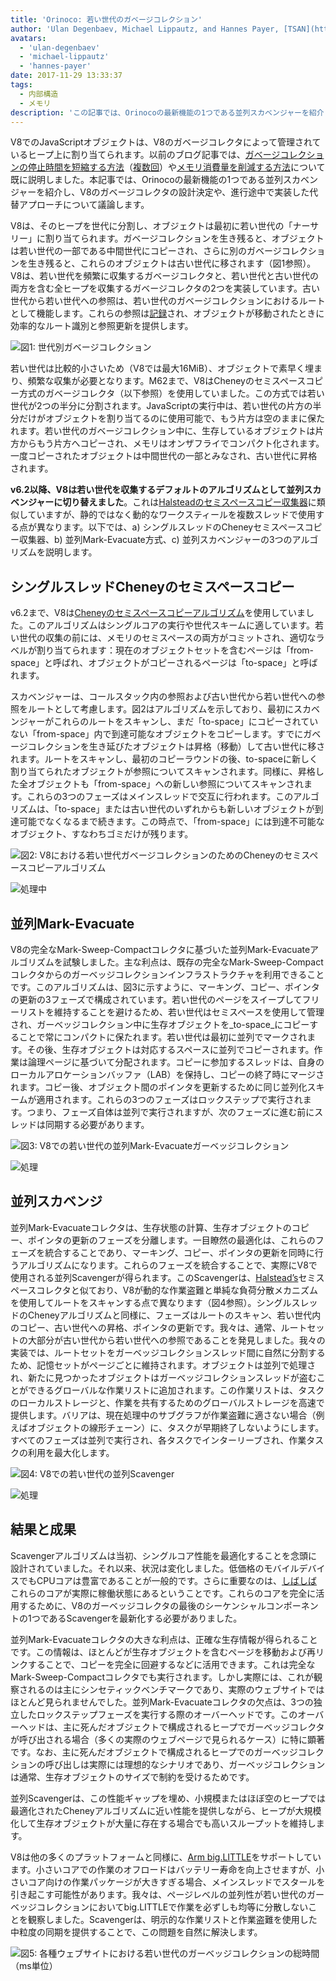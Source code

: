 ```yaml
---
title: 'Orinoco: 若い世代のガベージコレクション'
author: 'Ulan Degenbaev, Michael Lippautz, and Hannes Payer, [TSAN](https://github.com/google/sanitizers/wiki/ThreadSanitizerCppManual)の友人'
avatars:
  - 'ulan-degenbaev'
  - 'michael-lippautz'
  - 'hannes-payer'
date: 2017-11-29 13:33:37
tags:
  - 内部構造
  - メモリ
description: 'この記事では、Orinocoの最新機能の1つである並列スカベンジャーを紹介します。OrinocoはV8の主に並行して並列処理を行うガベージコレクタです。'
---
```

V8でのJavaScriptオブジェクトは、V8のガベージコレクタによって管理されているヒープ上に割り当てられます。以前のブログ記事では、[ガベージコレクションの停止時間を短縮する方法](/blog/jank-busters)（[複数回](/blog/orinoco)）や[メモリ消費量を削減する方法](/blog/optimizing-v8-memory)について既に説明しました。本記事では、Orinocoの最新機能の1つである並列スカベンジャーを紹介し、V8のガベージコレクタの設計決定や、進行途中で実装した代替アプローチについて議論します。

<!--truncate-->
V8は、そのヒープを世代に分割し、オブジェクトは最初に若い世代の「ナーサリー」に割り当てられます。ガベージコレクションを生き残ると、オブジェクトは若い世代の一部である中間世代にコピーされ、さらに別のガベージコレクションを生き残ると、これらのオブジェクトは古い世代に移されます（図1参照）。V8は、若い世代を頻繁に収集するガベージコレクタと、若い世代と古い世代の両方を含む全ヒープを収集するガベージコレクタの2つを実装しています。古い世代から若い世代への参照は、若い世代のガベージコレクションにおけるルートとして機能します。これらの参照は[記録](/blog/orinoco)され、オブジェクトが移動されたときに効率的なルート識別と参照更新を提供します。

![図1: 世代別ガベージコレクション](/_img/orinoco-parallel-scavenger/generational-gc.png)

若い世代は比較的小さいため（V8では最大16MiB）、オブジェクトで素早く埋まり、頻繁な収集が必要となります。M62まで、V8はCheneyのセミスペースコピー方式のガベージコレクタ（以下参照）を使用していました。この方式では若い世代が2つの半分に分割されます。JavaScriptの実行中は、若い世代の片方の半分だけがオブジェクトを割り当てるのに使用可能で、もう片方は空のままに保たれます。若い世代のガベージコレクション中に、生存しているオブジェクトは片方からもう片方へコピーされ、メモリはオンザフライでコンパクト化されます。一度コピーされたオブジェクトは中間世代の一部とみなされ、古い世代に昇格されます。

**v6.2以降、V8は若い世代を収集するデフォルトのアルゴリズムとして並列スカベンジャーに切り替えました**。これは[Halsteadのセミスペースコピー収集器](https://dl.acm.org/citation.cfm?id=802017)に類似していますが、静的ではなく動的なワークスティールを複数スレッドで使用する点が異なります。以下では、a) シングルスレッドのCheneyセミスペースコピー収集器、b) 並列Mark-Evacuate方式、c) 並列スカベンジャーの3つのアルゴリズムを説明します。

## シングルスレッドCheneyのセミスペースコピー

v6.2まで、V8は[Cheneyのセミスペースコピーアルゴリズム](https://dl.acm.org/citation.cfm?doid=362790.362798)を使用していました。このアルゴリズムはシングルコアの実行や世代スキームに適しています。若い世代の収集の前には、メモリのセミスペースの両方がコミットされ、適切なラベルが割り当てられます：現在のオブジェクトセットを含むページは「from-space」と呼ばれ、オブジェクトがコピーされるページは「to-space」と呼ばれます。

スカベンジャーは、コールスタック内の参照および古い世代から若い世代への参照をルートとして考慮します。図2はアルゴリズムを示しており、最初にスカベンジャーがこれらのルートをスキャンし、まだ「to-space」にコピーされていない「from-space」内で到達可能なオブジェクトをコピーします。すでにガベージコレクションを生き延びたオブジェクトは昇格（移動）して古い世代に移されます。ルートをスキャンし、最初のコピーラウンドの後、to-spaceに新しく割り当てられたオブジェクトが参照についてスキャンされます。同様に、昇格した全オブジェクトも「from-space」への新しい参照についてスキャンされます。これらの3つのフェーズはメインスレッドで交互に行われます。このアルゴリズムは、「to-space」または古い世代のいずれからも新しいオブジェクトが到達可能でなくなるまで続きます。この時点で、「from-space」には到達不可能なオブジェクト、すなわちゴミだけが残ります。

![図2: V8における若い世代ガベージコレクションのためのCheneyのセミスペースコピーアルゴリズム](/_img/orinoco-parallel-scavenger/cheneys-semispace-copy.png)

![処理中](/_img/orinoco-parallel-scavenger/cheneys-semispace-copy-processing.png)

## 並列Mark-Evacuate

V8の完全なMark-Sweep-Compactコレクタに基づいた並列Mark-Evacuateアルゴリズムを試験しました。主な利点は、既存の完全なMark-Sweep-Compactコレクタからのガーベッジコレクションインフラストラクチャを利用できることです。このアルゴリズムは、図3に示すように、マーキング、コピー、ポインタの更新の3フェーズで構成されています。若い世代のページをスイープしてフリーリストを維持することを避けるため、若い世代はセミスペースを使用して管理され、ガーベッジコレクション中に生存オブジェクトを_to-space_にコピーすることで常にコンパクトに保たれます。若い世代は最初に並列でマークされます。その後、生存オブジェクトは対応するスペースに並列でコピーされます。作業は論理ページに基づいて分配されます。コピーに参加するスレッドは、自身のローカルアロケーションバッファ（LAB）を保持し、コピーの終了時にマージされます。コピー後、オブジェクト間のポインタを更新するために同じ並列化スキームが適用されます。これらの3つのフェーズはロックステップで実行されます。つまり、フェーズ自体は並列で実行されますが、次のフェーズに進む前にスレッドは同期する必要があります。

![図3: V8での若い世代の並列Mark-Evacuateガーベッジコレクション](/_img/orinoco-parallel-scavenger/parallel-mark-evacuate.png)

![処理](/_img/orinoco-parallel-scavenger/parallel-mark-evacuate-processing.png)

## 並列スカベンジ

並列Mark-Evacuateコレクタは、生存状態の計算、生存オブジェクトのコピー、ポインタの更新のフェーズを分離します。一目瞭然の最適化は、これらのフェーズを統合することであり、マーキング、コピー、ポインタの更新を同時に行うアルゴリズムになります。これらのフェーズを統合することで、実際にV8で使用される並列Scavengerが得られます。このScavengerは、[Halstead’s](https://dl.acm.org/citation.cfm?id=802017)セミスペースコレクタと似ており、V8が動的な作業盗難と単純な負荷分散メカニズムを使用してルートをスキャンする点で異なります（図4参照）。シングルスレッドのCheneyアルゴリズムと同様に、フェーズはルートのスキャン、若い世代内のコピー、古い世代への昇格、ポインタの更新です。我々は、通常、ルートセットの大部分が古い世代から若い世代への参照であることを発見しました。我々の実装では、ルートセットをガーベッジコレクションスレッド間に自然に分割するため、記憶セットがページごとに維持されます。オブジェクトは並列で処理され、新たに見つかったオブジェクトはガーベッジコレクションスレッドが盗むことができるグローバルな作業リストに追加されます。この作業リストは、タスクのローカルストレージと、作業を共有するためのグローバルストレージを高速で提供します。バリアは、現在処理中のサブグラフが作業盗難に適さない場合（例えばオブジェクトの線形チェーン）に、タスクが早期終了しないようにします。すべてのフェーズは並列で実行され、各タスクでインターリーブされ、作業タスクの利用を最大化します。

![図4: V8での若い世代の並列Scavenger](/_img/orinoco-parallel-scavenger/parallel-scavenge.png)

![処理](/_img/orinoco-parallel-scavenger/parallel-scavenge-processing.png)

## 結果と成果

Scavengerアルゴリズムは当初、シングルコア性能を最適化することを念頭に設計されていました。それ以来、状況は変化しました。低価格のモバイルデバイスでもCPUコアは豊富であることが一般的です。さらに重要なのは、[しばしば](https://dl.acm.org/citation.cfm?id=2968469)これらのコアが実際に稼働状態にあるということです。これらのコアを完全に活用するために、V8のガーベッジコレクタの最後のシーケンシャルコンポーネントの1つであるScavengerを最新化する必要がありました。

並列Mark-Evacuateコレクタの大きな利点は、正確な生存情報が得られることです。この情報は、ほとんどが生存オブジェクトを含むページを移動および再リンクすることで、コピーを完全に回避するなどに活用できます。これは完全なMark-Sweep-Compactコレクタでも実行されます。しかし実際には、これが観察されるのは主にシンセティックベンチマークであり、実際のウェブサイトではほとんど見られませんでした。並列Mark-Evacuateコレクタの欠点は、3つの独立したロックステップフェーズを実行する際のオーバーヘッドです。このオーバーヘッドは、主に死んだオブジェクトで構成されるヒープでガーベッジコレクタが呼び出される場合（多くの実際のウェブページで見られるケース）に特に顕著です。なお、主に死んだオブジェクトで構成されるヒープでのガーベッジコレクションの呼び出しは実際には理想的なシナリオであり、ガーベッジコレクションは通常、生存オブジェクトのサイズで制約を受けるためです。

並列Scavengerは、この性能ギャップを埋め、小規模またはほぼ空のヒープでは最適化されたCheneyアルゴリズムに近い性能を提供しながら、ヒープが大規模化して生存オブジェクトが大量に存在する場合でも高いスループットを維持します。

V8は他の多くのプラットフォームと同様に、[Arm big.LITTLE](https://developer.arm.com/technologies/big-little)をサポートしています。小さいコアでの作業のオフロードはバッテリー寿命を向上させますが、小さいコア向けの作業パッケージが大きすぎる場合、メインスレッドでスタールを引き起こす可能性があります。我々は、ページレベルの並列性が若い世代のガーベッジコレクションにおいてbig.LITTLEで作業を必ずしも均等に分散しないことを観察しました。Scavengerは、明示的な作業リストと作業盗難を使用した中粒度の同期を提供することで、この問題を自然に解決します。

![図5: 各種ウェブサイトにおける若い世代のガーベッジコレクションの総時間（ms単位）](/_img/orinoco-parallel-scavenger/results.png)
